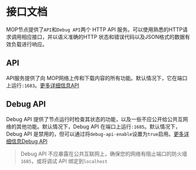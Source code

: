 # 接口文档

MOP节点提供了`API`和`Debug API`两个 HTTP API 服务。可以使用熟悉的HTTP请求调用相应接口，并以语义准确的HTTP 状态和错误代码以及JSON格式的数据有效负载进行响应。

## API

API服务提供了向 MOP网络上传和下载内容的所有功能。默认情况下，它在端口上运行`:1683`。[更多详细信息API](https://redesblock.github.io/mop/api.html)

## Debug API

Debug API 提供了节点运行时检查其状态的功能，以及一些不应公开给公共互网络的其他功能。默认情况下，Debug API 在端口上运行`:1685`。默认情况下，Debug API 是禁用的，但可以通过将`debug-api-enable`设置为`true`启用。[更多详细信息Debug API](https://redesblock.github.io/mop/debug-api.html)

> Debug API 不应暴露在公共互联网上，确保您的网络有阻止端口的防火墙`1685`，或将调试 API 绑定到`localhost`